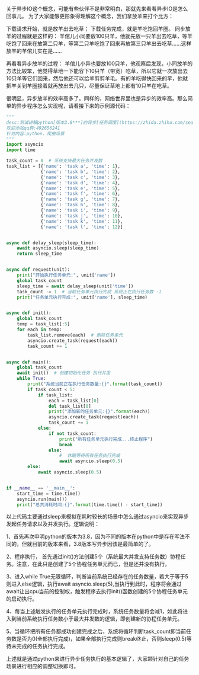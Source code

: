 关于异步IO这个概念，可能有些伙伴不是非常明白，那就先来看看异步IO是怎么回事儿。
为了大家能够更形象得理解这个概念，我们拿放羊来打个比方：

下载请求开始，就是放羊出去吃草；
下载任务完成，就是羊吃饱回羊圈。
同步放羊的过程就是这样的：
羊倌儿小同要放100只羊，他就先放一只羊出去吃草，等羊吃饱了回来在放第二只羊，等第二只羊吃饱了回来再放第三只羊出去吃草……这样放羊的羊倌儿实在是……

再看看异步放羊的过程：
羊倌儿小异也要放100只羊，他观察后发现，小同放羊的方法比较笨，他觉得草地一下能容下10只羊（带宽）吃草，所以它就一次放出去10只羊等它们回来，然后他还可以给羊剪剪羊毛。有的羊吃得快回来的早，他就把羊关到羊圈接着就再放出去几只，尽量保证草地上都有10只羊在吃草。

很明显，异步放羊的效率高多了。同样的，网络世界里也是异步的效率高。那么简单的异步程序怎么实现呢，请看接下来的示例源代码：
```python
"""
desc:测试讲解python[版本3.8***]的异步[任务调度](https://zhida.zhihu.com/search?content_id=175153659&content_type=Article&match_order=1&q=%E4%BB%BB%E5%8A%A1%E8%B0%83%E5%BA%A6&zhida_source=entity)执行
欢迎添加qq群:492656241
针对内容:python、爬虫场景
"""
import asyncio
import time

task_count = 0  # 系统支持最大任务并发数
task_list = [{'name': 'task a', 'time': 1},
             {'name': 'task b', 'time': 2},
             {'name': 'task c', 'time': 3},
             {'name': 'task d', 'time': 4},
             {'name': 'task e', 'time': 5},
             {'name': 'task f', 'time': 6},
             {'name': 'task g', 'time': 7},
             {'name': 'task h', 'time': 8},
             {'name': 'task i', 'time': 9},
             {'name': 'task j', 'time': 10},
             {'name': 'task k', 'time': 11},
             {'name': 'task l', 'time': 12}]


async def delay_sleep(sleep_time):
    await asyncio.sleep(sleep_time)
    return sleep_time


async def request(unit):
    print("开始执行任务单元:", unit['name'])
    global task_count
    sleep_time = await delay_sleep(unit['time'])
    task_count -= 1  # 当前任务单元执行完成 系统正在执行任务数 -1
    print("任务单元执行完成:", unit['name'], sleep_time)


async def init():
    global task_count
    temp = task_list[:5]
    for each in temp:
        task_list.remove(each)  # 删除任务单元
        asyncio.create_task(request(each))
        task_count += 1


async def main():
    global task_count
    await init()  # 创建初始化任务 执行并发
    while True:
        print("系统当前正在执行任务数量:{}".format(task_count))
        if task_count < 5:
            if task_list:
                each = task_list[0]
                del task_list[0]
                print("添加新的任务单元:{}".format(each))
                asyncio.create_task(request(each))
                task_count += 1
            else:
                if not task_count:
                    print("所有任务单元执行完成...终止程序")
                    break
                else:
                    #  休眠等待所有任务执行完成
                    await asyncio.sleep(0.5)
        else:
            await asyncio.sleep(0.5)


if __name__ == '__main__':
    start_time = time.time()
    asyncio.run(main())
    print("总共消耗时间:{}".format(time.time() - start_time))
```
以上代码主要通过sleep来模拟在耗时较长的场景中怎么通过asyncio来实现异步发起任务请求以及并发执行。逻辑说明：

1、首先再次申明python的版本为3.8，因为不同的版本在python中是存在写法不同的，但就目前的版本来看，3.8版本写异步因该是最简单的了。

2、程序执行， 首先通过init()方法创建5个（系统最大并发支持任务数）协程任务。注意，在此只是创建了5个协程任务单元而已，但是还并没有执行。

3、进入while True无限循环，判断当前系统已经存在的任务数量，若大于等于5则进入else逻辑，执行await asyncio.sleep(5),当执行到此时，程序将会通过await让出cpu当前的控制权，触发程序去执行init()函数创建的5个协程任务单元的启动执行。

4、每当上述触发执行的任务单元执行完成时，系统任务数量将会减1，如此将进入到当前系统执行任务数小于最大并发数的逻辑，即创建新的协程任务单元。

5、当循环把所有任务都成功创建完成之后，系统将循环判断task_count即当前任务数是否为0(全部执行完成)，如果全部执行完成则break终止，否则sleep(0.5)等待未完成的任务执行完成。

上述就是通过python来进行异步任务执行的基本逻辑了，大家颗针对自己的任务场景进行相应的调整切换即可。